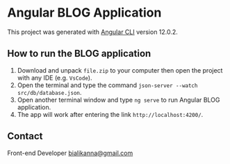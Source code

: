 # Angular BLOG Application

This project was generated with [Angular CLI](https://github.com/angular/angular-cli) version 12.0.2.

## How to run the BLOG application

1. Download and unpack `file.zip` to your computer then open the project with any IDE (e.g. `VsCode`).
2. Open the terminal and type the command `json-server --watch src/db/database.json`.
3. Open another terminal window and type `ng serve` to run Angular BLOG application.
4. The app will work after entering the link `http://localhost:4200/`.

## Contact

Front-end Developer bialikanna@gmail.com

